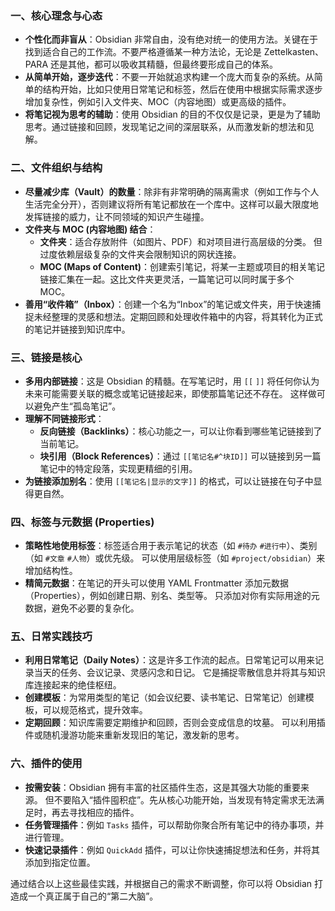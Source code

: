 ### 一、核心理念与心态

*   **个性化而非盲从**：Obsidian 非常自由，没有绝对统一的使用方法。关键在于找到适合自己的工作流。不要严格遵循某一种方法论，无论是 Zettelkasten、PARA 还是其他，都可以吸收其精髓，但最终要形成自己的体系。
*   **从简单开始，逐步迭代**：不要一开始就追求构建一个庞大而复杂的系统。从简单的结构开始，比如只使用日常笔记和标签，然后在使用中根据实际需求逐步增加复杂性，例如引入文件夹、MOC（内容地图）或更高级的插件。
*   **将笔记视为思考的辅助**：使用 Obsidian 的目的不仅仅是记录，更是为了辅助思考。通过链接和回顾，发现笔记之间的深层联系，从而激发新的想法和见解。

### 二、文件组织与结构

*   **尽量减少库（Vault）的数量**：除非有非常明确的隔离需求（例如工作与个人生活完全分开），否则建议将所有笔记都放在一个库中。这样可以最大限度地发挥链接的威力，让不同领域的知识产生碰撞。
*   **文件夹与 MOC (内容地图) 结合**：
    *   **文件夹**：适合存放附件（如图片、PDF）和对项目进行高层级的分类。 但过度依赖层级复杂的文件夹会限制知识的网状连接。
    *   **MOC (Maps of Content)**：创建索引笔记，将某一主题或项目的相关笔记链接汇集在一起。这比文件夹更灵活，一篇笔记可以同时属于多个 MOC。
*   **善用“收件箱”（Inbox）**：创建一个名为“Inbox”的笔记或文件夹，用于快速捕捉未经整理的灵感和想法。定期回顾和处理收件箱中的内容，将其转化为正式的笔记并链接到知识库中。

### 三、链接是核心

*   **多用内部链接**：这是 Obsidian 的精髓。在写笔记时，用 `[[` `]]` 将任何你认为未来可能需要关联的概念或笔记链接起来，即使那篇笔记还不存在。 这样做可以避免产生“孤岛笔记”。
*   **理解不同链接形式**：
    *   **反向链接（Backlinks）**：核心功能之一，可以让你看到哪些笔记链接到了当前笔记。
    *   **块引用（Block References）**：通过 `[[笔记名#^块ID]]` 可以链接到另一篇笔记中的特定段落，实现更精细的引用。
*   **为链接添加别名**：使用 `[[笔记名|显示的文字]]` 的格式，可以让链接在句子中显得更自然。

### 四、标签与元数据 (Properties)

*   **策略性地使用标签**：标签适合用于表示笔记的状态（如 `#待办` `#进行中`）、类别（如 `#文章` `#人物`）或优先级。 可以使用层级标签（如 `#project/obsidian`）来增加结构性。
*   **精简元数据**：在笔记的开头可以使用 YAML Frontmatter 添加元数据（Properties），例如创建日期、别名、类型等。 只添加对你有实际用途的元数据，避免不必要的复杂化。

### 五、日常实践技巧

*   **利用日常笔记（Daily Notes）**：这是许多工作流的起点。日常笔记可以用来记录当天的任务、会议记录、灵感闪念和日记。 它是捕捉零散信息并将其与知识库连接起来的绝佳枢纽。
*   **创建模板**：为常用类型的笔记（如会议纪要、读书笔记、日常笔记）创建模板，可以规范格式，提升效率。
*   **定期回顾**：知识库需要定期维护和回顾，否则会变成信息的坟墓。 可以利用插件或随机漫游功能来重新发现旧的笔记，激发新的思考。

### 六、插件的使用

*   **按需安装**：Obsidian 拥有丰富的社区插件生态，这是其强大功能的重要来源。 但不要陷入“插件囤积症”。先从核心功能开始，当发现有特定需求无法满足时，再去寻找相应的插件。
*   **任务管理插件**：例如 `Tasks` 插件，可以帮助你聚合所有笔记中的待办事项，并进行管理。
*   **快速记录插件**：例如 `QuickAdd` 插件，可以让你快速捕捉想法和任务，并将其添加到指定位置。

通过结合以上这些最佳实践，并根据自己的需求不断调整，你可以将 Obsidian 打造成一个真正属于自己的“第二大脑”。